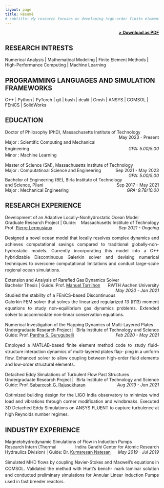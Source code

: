 ```yaml
---
layout: page
title: Résumé
# subtitle: My research focuses on developing high-order finite element schemes for efficient non-hydrostatic ocean modeling. I develop C++ and Python code to carry out large-scale simulations of ocean dynamics on high-performance architecture frameworks. I am currently looking for Summer 2025 internship opportunities.
---
```


<span style="float: right; "><a href="{{ '/assets/pdf/resume_saravanakumar.pdf' | prepend: site.baseurl }}"><strong>> Download as PDF</strong></a> </span>
<br>

## **RESEARCH INTRESTS**
<div class="justifytext">
  <span>Numerical Analysis</span>
  <span>|</span>
  <span>Mathematical Modeling</span>
  <span>|</span>
  <span>Finite Element Methods</span>
  <span>|</span>
  <span>High-Performance Computing</span>
  <span>|</span>
  <span>Machine Learning</span>
</div>

## **PROGRAMMING LANGUAGES AND SIMULATION FRAMEWORKS**
<div class="justifytext">
  <span>C++</span>
  <span>|</span>
  <span>Python</span>
  <span>|</span>
  <span>PyTorch</span>
  <span>|</span>
  <span>git</span>
  <span>|</span>
  <span>bash</span>
  <span>|</span>
  <span>dealii</span>
  <span>|</span>
  <span>Gmsh</span>
  <span>|</span>
  <span>ANSYS</span>
  <span>|</span>
  <span>COMSOL</span>
  <span>|</span>
  <span>FEniCS</span>
  <span>|</span>
  <span>SolidWorks</span>
</div>

## **EDUCATION**

<span class="boldtext"> Doctor of Philosophy (PhD), Massachusetts Institute of Technology </span> <span style="float: right; "><span class="boldtext">May 2023 - Present</span></span>  

<p style="line-height: 1.5;">Major : Scientific Computing and Mechanical Engineering<span style="float: right; "><i>GPA: 5.00/5.00</i></span><br>Minor : Machine Learning</p>
 
<span class="boldtext"> Master of Science (SM), Massachusetts Institute of Technology </span> <span style="float: right; "><span class="boldtext">Sep 2021 - May 2023</span></span>  
Major : Computatinoal Science and Engineering<span style="float: right; ">*GPA: 5.00/5.00*</span>  

<span class="boldtext">Bachelor of Engineering (BE), Birla Institute of Technology and Science, Pilani</span><span style="float: right; "><span class="boldtext">Sep 2017 - May 2021</span></span>  
Major : Mechanical Engineering<span style="float: right; ">*GPA: 9.78/10.00*</span>  

## **RESEARCH EXPERIENCE**

<span class="boldtext">Development of an Adaptive Locally-Nonhydrostatic Ocean Model</span><span style="float: right; "><span class="boldtext">Massachusetts Institute of Technology</span></span>  
Graduate Research Project | Guide: Prof. [Pierre Lermusiaux](https://meche.mit.edu/people/faculty/pierrel@mit.edu)<span style="float: right; ">*Sep 2021 - Ongoing*</span>

<p style="line-height: 1.5; text-align: justify">Designed a novel ocean model that locally resolves complex dynamics and achieves computational savings compared to traditional globally-non-hydrostatic models. Currently incorporating this model into a C++ hybridizable Discontinuous Galerkin solver and devising numerical techniques to overcome computational limitations and conduct large-scale regional ocean simulations.</p>

<span class="boldtext">Extension and Analysis of Rarefied Gas Dynamics Solver</span><span style="float: right; "><span class="boldtext">RWTH Aachen University</span></span>  
Bachelor Thesis | Guide: Prof. [Manuel Torrilhon](https://www.acom.rwth-aachen.de/the-lab/team-people/name:manuel_torrilhon)<span style="float: right; ">*May 2020 - Jan 2021*</span>

<p style="line-height: 1.5; text-align: justify">Studied the stability of a FEniCS-based Discontinuous Galerkin FEM solver that solves the linearized regularized 13 (R13) moment equations to study non-equilibrium gas dynamics problems. Extended solver to accommodate non-linear conservation equations.</p>

<span class="boldtext">Numerical Investigation of the Flapping Dynamics of Multi-Layered Plates</span><span style="float: right; "><span class="boldtext">Birla Institute of Technology and Science</span></span>  
Undergraduate Research Project | Guide: Prof. [Pardha S. Gurugubelli](https://www.bits-pilani.ac.in/hyderabad/pardha-saradhi-gurugubelli-venkata/) <span style="float: right; ">*Feb 2020 - May 2021*</span>

<p style="line-height: 1.5; text-align: justify">Employed a MATLAB-based finite element method code to study fluid-structure interaction dynamics of multi-layered plates flap- ping in a uniform flow. Enhanced solver to allow coupling between high-order fluid elements and low-order structural elements.</p>

<span class="boldtext">Detached Eddy Simulations of Turbulent Flow Past Structures</span><span style="float: right; "><span class="boldtext">Birla Institute of Technology and Science</span></span>  
Undergraduate Research Project | Guide: Prof. [Sabareesh G. Rajasekharan](https://www.bits-pilani.ac.in/hyderabad/prof-sabareesh-geetha-rajasekharan/)<span style="float: right; ">*Aug 2019 - Jan 2021*</span>

<p style="line-height: 1.5; text-align: justify">Optimized building design for the LIGO India observatory to minimize wind load and vibrations through corner modification and windbreaks. Executed 3D Detached Eddy Simulations on ANSYS FLUENT to capture turbulence at high Reynolds number regimes.</p>

## **INDUSTRY EXPERIENCE** 

<span class="boldtext">Magnetohydrodynamic Simulations of Flow in Induction Pumps</span><span style="float: right; "><span class="boldtext">Indira Gandhi Center for Atomic Research</span></span>  
Research Intern (Thermal Hydraulics Division) | Guide: Dr. [Kumaresan Natesan](https://www.researchgate.net/profile/Kumaresan-Natesan)<span style="float: right; ">*May 2019 - Jul 2019*</span>

<p style="line-height: 1.5; text-align: justify">Simulated MHD flows by coupling Navier-Stokes and Maxwell’s equations in COMSOL. Validated the method with Hunt’s bench- mark laminar solution and conducted preliminary simulations for Annular Linear Induction Pumps used in fast breeder reactors.</p>
